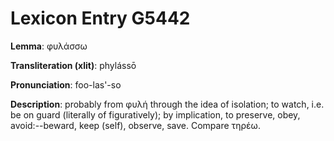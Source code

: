 # Lexicon Entry G5442

**Lemma**: φυλάσσω

**Transliteration (xlit)**: phylássō

**Pronunciation**: foo-las'-so

**Description**:
probably from φυλή through the idea of isolation; to watch, i.e. be on guard (literally of figuratively); by implication, to preserve, obey, avoid:--beward, keep (self), observe, save. Compare τηρέω.
